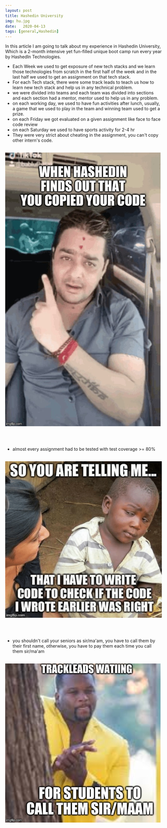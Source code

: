 ```yaml
---
layout: post
title: Hashedin University
img: hu.jpg
date:   2020-04-13
tags: [general,Hashedin]
---
```


In this article I am going to talk about my experience in Hashedin University, Which is a 2-month intensive yet fun-filled unique boot camp run every year by HashedIn Technologies. 

- Each Week we used to get exposure of new tech stacks and we learn those technologies from scratch in the first half of the week and in the last half we used to get an assignment on that tech stack.
- For each Tech stack, there were some track leads to teach us how to learn new tech stack and help us in any technical problem.
- we were divided into teams and each team was divided into sections and each section had a mentor, mentor used to help us in any problem.
- on each working day, we used to have fun activities after lunch, usually, a game that we used to play in the team and winning team used to get a prize.
- on each Friday we got evaluated on a given assignment like face to face code review 
- on each Saturday we used to have sports activity for 2-4 hr
- They were very strict about cheating in the assignment, you can't copy other intern's code.
<br><br>

![](/images/bhau.png) 

<br><br>
- almost every assignment had to be tested with test coverage >= 80% 
<br><br>

![](/images/testing.png) 

<br><br>
- you shouldn't call your seniors as sir/ma'am, you have to call them by their first name, otherwise, you have to pay them each time you call them sir/ma'am <br><br>

![](/images/track_leads.png)
 
